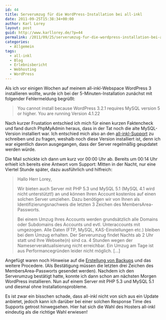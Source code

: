 ```yaml
---
id: 44
title: Serverumzug für die WordPress-Installation bei all-inkl
date: 2011-09-25T15:38:34+00:00
author: Karl Lorey
layout: post
guid: http://www.karllorey.de/?p=44
permalink: /2011/09/25/serverumzug-fur-die-wordpress-installation-bei-all-inkl/
categories:
  - Allgemein
tags:
  - all-inkl
  - Blog
  - Erlebnisbericht
  - Webhosting
  - WordPress
---
```

Als ich vor einigen Wochen auf meinem all-inkl-Webspace WordPress 3 installieren wollte, wurde ich bei der 5-Minuten-Installation zunächst mit folgender Fehlermeldung begrüßt:

> You cannot install because WordPress 3.2.1 requires MySQL version 5 or higher. You are running Version 4.1.22

Nach kurzer Frustation entschied ich mich für einen kurzen Faktencheck und fand durch PhpMyAdmin heraus, dass in der Tat noch die alte MySQL-Version installiert war. Ich entschied mich also an den [all-inkl-Support](http://all-inkl.com/wichtig/kontakt/) zu schreiben und zu fragen, weshalb noch diese Version installiert ist, denn ich war eigentlich davon ausgegangen, dass der Server regelmäßig geupdatet werden würde.<!--more-->

Die Mail schickte ich dann um kurz vor 00:00 Uhr ab. Bereits um 00:14 Uhr erhielt ich bereits eine Antwort vom Support: Mitten in der Nacht, nur eine Viertel Stunde später, dazu ausführlich und hilfreich:

> Hallo Herr Lorey,
> 
> Wir bieten auch Server mit PHP 5.3 und MySQL 5.1 (MySQL 4.1 wird nicht unterstützt!) an und können Ihren Account kostenlos auf einen solchen Server umziehen. Dazu benötigen wir von Ihnen als Identifizierungsnachweis die letzten 3 Zeichen des MembersArea-Passworts.
> 
> Bei einem Umzug Ihres Accounts werden grundsätzlich alle Domains oder Subdomains des Accounts und evtl. Unteraccounts mit umgezogen. Alle Daten (FTP, MySQL, KAS-Einstellungen etc.) bleiben bei dem Umzug erhalten. Der Serverumzug findet Nachts ab 2 Uhr statt und Ihre Webseite(n) sind ca. 4 Stunden wegen der Nameserveraktualisierung nicht erreichbar. Ein Umzug am Tage ist aus Performancegründen leider nicht möglich. [&#8230;]

Angefügt waren noch Hinweise auf die [Erstellung von Backups](http://all-inkl.com/wichtig/anleitungen/#anleitungen_datensicherung) und das weitere Procedere. (Als Bestätigung müssen die letzten drei Zeichen des MembersArea-Passworts gesendet werden). Nachdem ich den Serverumzug bestätigt hatte, konnte ich dann schon am nächsten Morgen WordPress installieren. Nun auf einem Server mit PHP 5.3 und MySQL 5.1 und diesmal ohne Installationsprobleme.
  
Es ist zwar ein bisschen schade, dass all-inkl nicht von sich aus ein Update anbietet, jedoch kann ich darüber bei einer solchen Response Time des Supports getrost hinwegsehen. Hier hat sich die Wahl des Hosters all-inkl eindeutig als die richtige Wahl erwiesen!